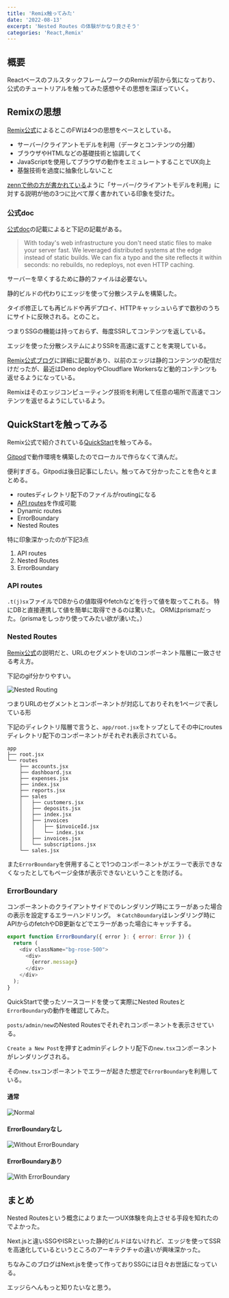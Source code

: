 ```yaml
---
title: 'Remix触ってみた'
date: '2022-08-13'
excerpt: 'Nested Routes の体験がかなり良さそう'
categories: 'React,Remix'
---
```


## 概要

ReactベースのフルスタックフレームワークのRemixが前から気になっており、公式のチュートリアルを触ってみた感想やその思想を深ぼっていく。

## Remixの思想

[Remix公式](https://remix.run/docs/en/v1/pages/philosophy#philosophy)によるとこのFWは4つの思想をベースとしている。

- サーバー/クライアントモデルを利用（データとコンテンツの分離）
- ブラウザやHTMLなどの基礎技術と協調してく
- JavaScriptを使用してブラウザの動作をエミュレートすることでUX向上
- 基盤技術を過度に抽象化しないこと

[zennで他の方が書かれている](https://zenn.dev/kaa_a_zu/articles/fbd06ca2cc3b86#0.-%E3%81%AF%E3%81%98%E3%82%81%E3%81%AB%E3%80%81remix%E3%81%AE%E6%80%9D%E6%83%B3)ように「サーバー/クライアントモデルを利用」に対する説明が他の3つに比べて厚く書かれている印象を受けた。

### 公式doc

[公式doc](https://remix.run/docs/en/v1/pages/philosophy#serverclient-model)の記載によると下記の記載がある。

> With today's web infrastructure you don't need static files to make your server fast. We leveraged distributed systems at the edge instead of static builds. We can fix a typo and the site reflects it within seconds: no rebuilds, no redeploys, not even HTTP caching.

サーバーを早くするために静的ファイルは必要ない。

静的ビルドの代わりにエッジを使って分散システムを構築した。

タイポ修正しても再ビルドや再デプロイ、HTTPキャッシュいらずで数秒のうちにサイトに反映される。とのこと。

つまりSSGの機能は持っておらず、毎度SSRしてコンテンツを返している。

エッジを使った分散システムによりSSRを高速に返すことを実現している。

[Remix公式ブログ](https://remix.run/blog/remix-and-the-edge)に詳細に記載があり、以前のエッジは静的コンテンツの配信だけだったが、最近はDeno deployやCloudflare Workersなど動的コンテンツも返せるようになっている。

Remixはそのエッジコンピューティング技術を利用して任意の場所で高速でコンテンツを返せるようにしているよう。

## QuickStartを触ってみる

Remix公式で紹介されている[QuickStart](https://remix.run/docs/en/v1/tutorials/blog#quickstart)を触ってみる。

[Gitpod](https://www.gitpod.io/)で動作環境を構築したのでローカルで作らなくて済んだ。

便利すぎる。Gitpodは後日記事にしたい。触ってみて分かったことを色々とまとめる。

- routesディレクトリ配下のファイルがroutingになる
- [API routes](https://remix.run/docs/en/v1/guides/api-routes)を作成可能
- Dynamic routes
- ErrorBoundary
- Nested Routes

特に印象深かったのが下記3点

1. API routes
2. Nested Routes
3. ErrorBoundary

### API routes

`.t(j)sx`ファイルでDBからの値取得やfetchなどを行って値を取ってこれる。
特にDBと直接連携して値を簡単に取得できるのは驚いた。
ORMはprismaだった。（prismaをしっかり使ってみたい欲が湧いた。）

### Nested Routes

[Remix公式](https://remix.run/docs/en/v1/guides/routing#what-is-nested-routing)の説明だと、URLのセグメントをUIのコンポーネント階層に一致させる考え方。

下記のgif分かりやすい。

![Nested Routing](/images/nested_routing.gif)

つまりURLのセグメントとコンポーネントが対応しておりそれを1ページで表している形

下記のディレクトリ階層で言うと、`app/root.jsx`をトップとしてその中にroutesディレクトリ配下のコンポーネントがそれぞれ表示されている。

```plaintext
app
├── root.jsx
└── routes
    ├── accounts.jsx
    ├── dashboard.jsx
    ├── expenses.jsx
    ├── index.jsx
    ├── reports.jsx
    ├── sales
    │   ├── customers.jsx
    │   ├── deposits.jsx
    │   ├── index.jsx
    │   ├── invoices
    │   │   ├── $invoiceId.jsx
    │   │   └── index.jsx
    │   ├── invoices.jsx
    │   └── subscriptions.jsx
    └── sales.jsx
```

また`ErrorBoundary`を併用することで1つのコンポーネントがエラーで表示できなくなったとしてもページ全体が表示できないということを防げる。

### ErrorBoundary

コンポーネントのクライアントサイドでのレンダリング時にエラーがあった場合の表示を設定するエラーハンドリング。
＊`CatchBoundary`はレンダリング時にAPIからのfetchやDB更新などでエラーがあった場合にキャッチする。

```javascript
export function ErrorBoundary({ error }: { error: Error }) {
  return (
    <div className="bg-rose-500">
      <div>
        {error.message}
      </div>
    </div>
  );
}
```

QuickStartで使ったソースコードを使って実際にNested Routesと`ErrorBoundary`の動作を確認してみた。

`posts/admin/new`のNested Routesでそれぞれコンポーネントを表示させている。

`Create a New Post`を押すとadminディレクトリ配下の`new.tsx`コンポーネントがレンダリングされる。

その`new.tsx`コンポーネントでエラーが起きた想定で`ErrorBoundary`を利用している。

#### 通常

![Normal](/images/nested_routes_normal.gif)

#### ErrorBoundaryなし

![Without ErrorBoundary](/images/not_boundary.gif)

#### ErrorBoundaryあり

![With ErrorBoundary](/images/boundary.gif)

## まとめ

Nested Routesという概念によりまた一つUX体験を向上させる手段を知れたのでよかった。

Next.jsと違いSSGやISRといった静的ビルドはないけれど、エッジを使ってSSRを高速化しているというところのアーキテクチャの違いが興味深かった。

ちなみこのブログはNext.jsを使って作っておりSSGには日々お世話になっている。

エッジらへんもっと知りたいなと思う。
